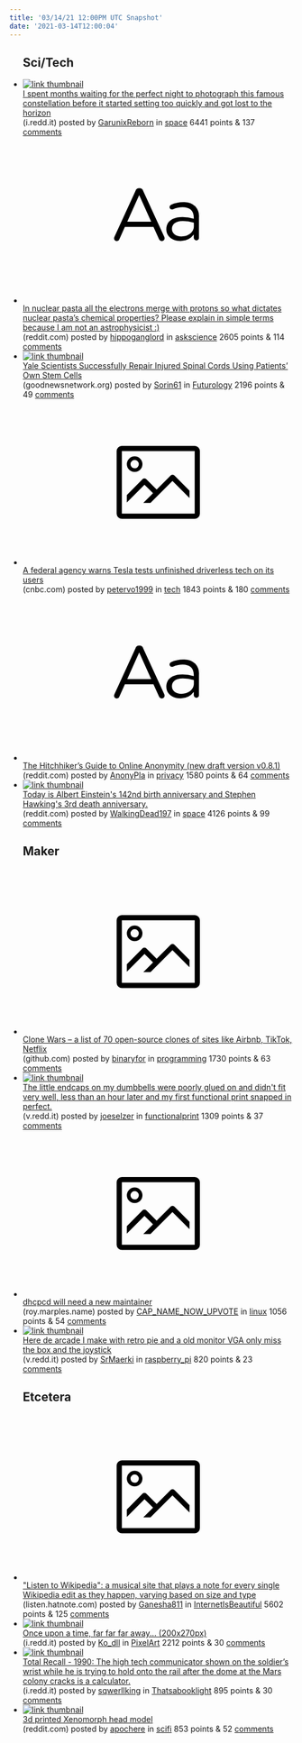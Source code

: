 ```yaml
---
title: '03/14/21 12:00PM UTC Snapshot'
date: '2021-03-14T12:00:04'
---
```

<ul>
<h2>Sci/Tech</h2>

<li><a href='https://i.redd.it/gz0hzeth0wm61.jpg'><img src='https://b.thumbs.redditmedia.com/reXvVS9cqa5j0bQYucFCnazKmrYS_SJPp6x2_LJoKrU.jpg' alt='link thumbnail'></a><div><div class='linkTitle'><a href='https://i.redd.it/gz0hzeth0wm61.jpg'>I spent months waiting for the perfect night to photograph this famous constellation before it started setting too quickly and got lost to the horizon</a></div>(i.redd.it) posted by <a href='https://www.reddit.com/user/GarunixReborn'>GarunixReborn</a> in <a href='https://www.reddit.com/r/space'>space</a> 6441 points & 137 <a href='https://www.reddit.com/r/space/comments/m4jfb0/i_spent_months_waiting_for_the_perfect_night_to/'>comments</a></div></li>

<li><a href='https://www.reddit.com/r/askscience/comments/m4beaa/in_nuclear_pasta_all_the_electrons_merge_with/'><svg version='1.1' viewBox='-34 -12 104 64' preserveAspectRatio='xMidYMid slice' xmlns='http://www.w3.org/2000/svg' xmlns:xlink='http://www.w3.org/1999/xlink'>
    <title>text link thumbnail</title>
    <path d='M12.19,8.84a1.45,1.45,0,0,0-1.4-1h-.12a1.46,1.46,0,0,0-1.42,1L1.14,26.56a1.29,1.29,0,0,0-.14.59,1,1,0,0,0,1,1,1.12,1.12,0,0,0,1.08-.77l2.08-4.65h11l2.08,4.59a1.24,1.24,0,0,0,1.12.83,1.08,1.08,0,0,0,1.08-1.08,1.64,1.64,0,0,0-.14-.57ZM6.08,20.71l4.59-10.22,4.6,10.22Z'>
    </path>
    <path d='M32.24,14.78A6.35,6.35,0,0,0,27.6,13.2a11.36,11.36,0,0,0-4.7,1,1,1,0,0,0-.58.89,1,1,0,0,0,.94.92,1.23,1.23,0,0,0,.39-.08,8.87,8.87,0,0,1,3.72-.81c2.7,0,4.28,1.33,4.28,3.92v.5a15.29,15.29,0,0,0-4.42-.61c-3.64,0-6.14,1.61-6.14,4.64v.05c0,2.95,2.7,4.48,5.37,4.48a6.29,6.29,0,0,0,5.19-2.48V26.9a1,1,0,0,0,1,1,1,1,0,0,0,1-1.06V19A5.71,5.71,0,0,0,32.24,14.78Zm-.56,7.7c0,2.28-2.17,3.89-4.81,3.89-1.94,0-3.61-1.06-3.61-2.86v-.06c0-1.8,1.5-3,4.2-3a15.2,15.2,0,0,1,4.22.61Z'>
    </path>
    </svg></a><div><div class='linkTitle'><a href='https://www.reddit.com/r/askscience/comments/m4beaa/in_nuclear_pasta_all_the_electrons_merge_with/'>In nuclear pasta all the electrons merge with protons so what dictates nuclear pasta’s chemical properties? Please explain in simple terms because I am not an astrophysicist :)</a></div>(reddit.com) posted by <a href='https://www.reddit.com/user/hippoganglord'>hippoganglord</a> in <a href='https://www.reddit.com/r/askscience'>askscience</a> 2605 points & 114 <a href='https://www.reddit.com/r/askscience/comments/m4beaa/in_nuclear_pasta_all_the_electrons_merge_with/'>comments</a></div></li>

<li><a href='https://www.goodnewsnetwork.org/yale-scientists-repair-injured-spinal-cords-stem-cells/'><img src='https://b.thumbs.redditmedia.com/A5KDrGgra_2_aSJIj_JBCJskjjkfEUHR6KhLfT-UYvw.jpg' alt='link thumbnail'></a><div><div class='linkTitle'><a href='https://www.goodnewsnetwork.org/yale-scientists-repair-injured-spinal-cords-stem-cells/'>Yale Scientists Successfully Repair Injured Spinal Cords Using Patients’ Own Stem Cells</a></div>(goodnewsnetwork.org) posted by <a href='https://www.reddit.com/user/Sorin61'>Sorin61</a> in <a href='https://www.reddit.com/r/Futurology'>Futurology</a> 2196 points & 49 <a href='https://www.reddit.com/r/Futurology/comments/m4qqy1/yale_scientists_successfully_repair_injured/'>comments</a></div></li>

<li><a href='https://www.cnbc.com/2021/03/12/tesla-is-using-customers-to-test-av-tech-on-public-roads-ntsb.html'><svg version='1.1' viewBox='-34 -14 104 64' preserveAspectRatio='xMidYMid meet' xmlns='http://www.w3.org/2000/svg' xmlns:xlink='http://www.w3.org/1999/xlink'>
    <title>link thumbnail</title>
    <path d='M32,4H4A2,2,0,0,0,2,6V30a2,2,0,0,0,2,2H32a2,2,0,0,0,2-2V6A2,2,0,0,0,32,4ZM4,30V6H32V30Z'></path>
    <path d='M8.92,14a3,3,0,1,0-3-3A3,3,0,0,0,8.92,14Zm0-4.6A1.6,1.6,0,1,1,7.33,11,1.6,1.6,0,0,1,8.92,9.41Z'></path>
    <path d='M22.78,15.37l-5.4,5.4-4-4a1,1,0,0,0-1.41,0L5.92,22.9v2.83l6.79-6.79L16,22.18l-3.75,3.75H15l8.45-8.45L30,24V21.18l-5.81-5.81A1,1,0,0,0,22.78,15.37Z'></path>
    </svg></a><div><div class='linkTitle'><a href='https://www.cnbc.com/2021/03/12/tesla-is-using-customers-to-test-av-tech-on-public-roads-ntsb.html'>A federal agency warns Tesla tests unfinished driverless tech on its users</a></div>(cnbc.com) posted by <a href='https://www.reddit.com/user/petervo1999'>petervo1999</a> in <a href='https://www.reddit.com/r/tech'>tech</a> 1843 points & 180 <a href='https://www.reddit.com/r/tech/comments/m4dlbe/a_federal_agency_warns_tesla_tests_unfinished/'>comments</a></div></li>

<li><a href='https://www.reddit.com/r/privacy/comments/m4al5g/the_hitchhikers_guide_to_online_anonymity_new/'><svg version='1.1' viewBox='-34 -12 104 64' preserveAspectRatio='xMidYMid slice' xmlns='http://www.w3.org/2000/svg' xmlns:xlink='http://www.w3.org/1999/xlink'>
    <title>text link thumbnail</title>
    <path d='M12.19,8.84a1.45,1.45,0,0,0-1.4-1h-.12a1.46,1.46,0,0,0-1.42,1L1.14,26.56a1.29,1.29,0,0,0-.14.59,1,1,0,0,0,1,1,1.12,1.12,0,0,0,1.08-.77l2.08-4.65h11l2.08,4.59a1.24,1.24,0,0,0,1.12.83,1.08,1.08,0,0,0,1.08-1.08,1.64,1.64,0,0,0-.14-.57ZM6.08,20.71l4.59-10.22,4.6,10.22Z'>
    </path>
    <path d='M32.24,14.78A6.35,6.35,0,0,0,27.6,13.2a11.36,11.36,0,0,0-4.7,1,1,1,0,0,0-.58.89,1,1,0,0,0,.94.92,1.23,1.23,0,0,0,.39-.08,8.87,8.87,0,0,1,3.72-.81c2.7,0,4.28,1.33,4.28,3.92v.5a15.29,15.29,0,0,0-4.42-.61c-3.64,0-6.14,1.61-6.14,4.64v.05c0,2.95,2.7,4.48,5.37,4.48a6.29,6.29,0,0,0,5.19-2.48V26.9a1,1,0,0,0,1,1,1,1,0,0,0,1-1.06V19A5.71,5.71,0,0,0,32.24,14.78Zm-.56,7.7c0,2.28-2.17,3.89-4.81,3.89-1.94,0-3.61-1.06-3.61-2.86v-.06c0-1.8,1.5-3,4.2-3a15.2,15.2,0,0,1,4.22.61Z'>
    </path>
    </svg></a><div><div class='linkTitle'><a href='https://www.reddit.com/r/privacy/comments/m4al5g/the_hitchhikers_guide_to_online_anonymity_new/'>The Hitchhiker’s Guide to Online Anonymity (new draft version v0.8.1)</a></div>(reddit.com) posted by <a href='https://www.reddit.com/user/AnonyPla'>AnonyPla</a> in <a href='https://www.reddit.com/r/privacy'>privacy</a> 1580 points & 64 <a href='https://www.reddit.com/r/privacy/comments/m4al5g/the_hitchhikers_guide_to_online_anonymity_new/'>comments</a></div></li>

<li><a href='https://www.reddit.com/gallery/m4lswf'><img src='https://b.thumbs.redditmedia.com/EdnDWnrUgMIT7PwfVz98G3rdsKbulQo7WHnva5aIp2c.jpg' alt='link thumbnail'></a><div><div class='linkTitle'><a href='https://www.reddit.com/gallery/m4lswf'>Today is Albert Einstein's 142nd birth anniversary and Stephen Hawking's 3rd death anniversary.</a></div>(reddit.com) posted by <a href='https://www.reddit.com/user/WalkingDead197'>WalkingDead197</a> in <a href='https://www.reddit.com/r/space'>space</a> 4126 points & 99 <a href='https://www.reddit.com/r/space/comments/m4lswf/today_is_albert_einsteins_142nd_birth_anniversary/'>comments</a></div></li>

<h2>Maker</h2>

<li><a href='https://github.com/GorvGoyl/Clone-Wars'><svg version='1.1' viewBox='-34 -14 104 64' preserveAspectRatio='xMidYMid meet' xmlns='http://www.w3.org/2000/svg' xmlns:xlink='http://www.w3.org/1999/xlink'>
    <title>link thumbnail</title>
    <path d='M32,4H4A2,2,0,0,0,2,6V30a2,2,0,0,0,2,2H32a2,2,0,0,0,2-2V6A2,2,0,0,0,32,4ZM4,30V6H32V30Z'></path>
    <path d='M8.92,14a3,3,0,1,0-3-3A3,3,0,0,0,8.92,14Zm0-4.6A1.6,1.6,0,1,1,7.33,11,1.6,1.6,0,0,1,8.92,9.41Z'></path>
    <path d='M22.78,15.37l-5.4,5.4-4-4a1,1,0,0,0-1.41,0L5.92,22.9v2.83l6.79-6.79L16,22.18l-3.75,3.75H15l8.45-8.45L30,24V21.18l-5.81-5.81A1,1,0,0,0,22.78,15.37Z'></path>
    </svg></a><div><div class='linkTitle'><a href='https://github.com/GorvGoyl/Clone-Wars'>Clone Wars – a list of 70 open-source clones of sites like Airbnb, TikTok, Netflix</a></div>(github.com) posted by <a href='https://www.reddit.com/user/binaryfor'>binaryfor</a> in <a href='https://www.reddit.com/r/programming'>programming</a> 1730 points & 63 <a href='https://www.reddit.com/r/programming/comments/m4awot/clone_wars_a_list_of_70_opensource_clones_of/'>comments</a></div></li>

<li><a href='https://v.redd.it/h8hk4bx44wm61'><img src='https://b.thumbs.redditmedia.com/i6nDozXsg4NUYVSCcbs1FzqriL5VOG7PuoGMGlZ0ieI.jpg' alt='link thumbnail'></a><div><div class='linkTitle'><a href='https://v.redd.it/h8hk4bx44wm61'>The little endcaps on my dumbbells were poorly glued on and didn't fit very well, less than an hour later and my first functional print snapped in perfect.</a></div>(v.redd.it) posted by <a href='https://www.reddit.com/user/joeselzer'>joeselzer</a> in <a href='https://www.reddit.com/r/functionalprint'>functionalprint</a> 1309 points & 37 <a href='https://www.reddit.com/r/functionalprint/comments/m4jta0/the_little_endcaps_on_my_dumbbells_were_poorly/'>comments</a></div></li>

<li><a href='https://roy.marples.name/archives/dhcpcd-discuss/0003457.html'><svg version='1.1' viewBox='-34 -14 104 64' preserveAspectRatio='xMidYMid meet' xmlns='http://www.w3.org/2000/svg' xmlns:xlink='http://www.w3.org/1999/xlink'>
    <title>link thumbnail</title>
    <path d='M32,4H4A2,2,0,0,0,2,6V30a2,2,0,0,0,2,2H32a2,2,0,0,0,2-2V6A2,2,0,0,0,32,4ZM4,30V6H32V30Z'></path>
    <path d='M8.92,14a3,3,0,1,0-3-3A3,3,0,0,0,8.92,14Zm0-4.6A1.6,1.6,0,1,1,7.33,11,1.6,1.6,0,0,1,8.92,9.41Z'></path>
    <path d='M22.78,15.37l-5.4,5.4-4-4a1,1,0,0,0-1.41,0L5.92,22.9v2.83l6.79-6.79L16,22.18l-3.75,3.75H15l8.45-8.45L30,24V21.18l-5.81-5.81A1,1,0,0,0,22.78,15.37Z'></path>
    </svg></a><div><div class='linkTitle'><a href='https://roy.marples.name/archives/dhcpcd-discuss/0003457.html'>dhcpcd will need a new maintainer</a></div>(roy.marples.name) posted by <a href='https://www.reddit.com/user/CAP_NAME_NOW_UPVOTE'>CAP_NAME_NOW_UPVOTE</a> in <a href='https://www.reddit.com/r/linux'>linux</a> 1056 points & 54 <a href='https://www.reddit.com/r/linux/comments/m4eu70/dhcpcd_will_need_a_new_maintainer/'>comments</a></div></li>

<li><a href='https://v.redd.it/kym5bwvnfsm61'><img src='https://b.thumbs.redditmedia.com/UH5ctL-iLlK6jzLrDSt4bg2XPg0UbYh1kAYkstMPJTo.jpg' alt='link thumbnail'></a><div><div class='linkTitle'><a href='https://v.redd.it/kym5bwvnfsm61'>Here de arcade I make with retro pie and a old monitor VGA only miss the box and the joystick</a></div>(v.redd.it) posted by <a href='https://www.reddit.com/user/SrMaerki'>SrMaerki</a> in <a href='https://www.reddit.com/r/raspberry_pi'>raspberry_pi</a> 820 points & 23 <a href='https://www.reddit.com/r/raspberry_pi/comments/m458q0/here_de_arcade_i_make_with_retro_pie_and_a_old/'>comments</a></div></li>

<h2>Etcetera</h2>

<li><a href='http://listen.hatnote.com/'><svg version='1.1' viewBox='-34 -14 104 64' preserveAspectRatio='xMidYMid meet' xmlns='http://www.w3.org/2000/svg' xmlns:xlink='http://www.w3.org/1999/xlink'>
    <title>link thumbnail</title>
    <path d='M32,4H4A2,2,0,0,0,2,6V30a2,2,0,0,0,2,2H32a2,2,0,0,0,2-2V6A2,2,0,0,0,32,4ZM4,30V6H32V30Z'></path>
    <path d='M8.92,14a3,3,0,1,0-3-3A3,3,0,0,0,8.92,14Zm0-4.6A1.6,1.6,0,1,1,7.33,11,1.6,1.6,0,0,1,8.92,9.41Z'></path>
    <path d='M22.78,15.37l-5.4,5.4-4-4a1,1,0,0,0-1.41,0L5.92,22.9v2.83l6.79-6.79L16,22.18l-3.75,3.75H15l8.45-8.45L30,24V21.18l-5.81-5.81A1,1,0,0,0,22.78,15.37Z'></path>
    </svg></a><div><div class='linkTitle'><a href='http://listen.hatnote.com/'>"Listen to Wikipedia": a musical site that plays a note for every single Wikipedia edit as they happen, varying based on size and type</a></div>(listen.hatnote.com) posted by <a href='https://www.reddit.com/user/Ganesha811'>Ganesha811</a> in <a href='https://www.reddit.com/r/InternetIsBeautiful'>InternetIsBeautiful</a> 5602 points & 125 <a href='https://www.reddit.com/r/InternetIsBeautiful/comments/m4lkj5/listen_to_wikipedia_a_musical_site_that_plays_a/'>comments</a></div></li>

<li><a href='https://i.redd.it/i8v1sk678wm61.png'><img src='https://b.thumbs.redditmedia.com/gRr9SnUDGTbv8SDTROtThbrT7BbGJJKtucUq96oVf7w.jpg' alt='link thumbnail'></a><div><div class='linkTitle'><a href='https://i.redd.it/i8v1sk678wm61.png'>Once upon a time, far far far away... (200x270px)</a></div>(i.redd.it) posted by <a href='https://www.reddit.com/user/Ko_dll'>Ko_dll</a> in <a href='https://www.reddit.com/r/PixelArt'>PixelArt</a> 2212 points & 30 <a href='https://www.reddit.com/r/PixelArt/comments/m4k7z2/once_upon_a_time_far_far_far_away_200x270px/'>comments</a></div></li>

<li><a href='https://i.redd.it/agmeb7sv3vm61.jpg'><img src='https://a.thumbs.redditmedia.com/UGK3HBheW2dtmhX-CekYbHyEQ03WtHHRCjcPS-nMBQ4.jpg' alt='link thumbnail'></a><div><div class='linkTitle'><a href='https://i.redd.it/agmeb7sv3vm61.jpg'>Total Recall - 1990: The high tech communicator shown on the soldier’s wrist while he is trying to hold onto the rail after the dome at the Mars colony cracks is a calculator.</a></div>(i.redd.it) posted by <a href='https://www.reddit.com/user/sqwerllking'>sqwerllking</a> in <a href='https://www.reddit.com/r/Thatsabooklight'>Thatsabooklight</a> 895 points & 30 <a href='https://www.reddit.com/r/Thatsabooklight/comments/m4fp9v/total_recall_1990_the_high_tech_communicator/'>comments</a></div></li>

<li><a href='https://www.reddit.com/gallery/m4e5e6'><img src='https://b.thumbs.redditmedia.com/WEOuuUtuRCLb-S3k2a9FCpuaSqMpTtjPZy8peKrAwEc.jpg' alt='link thumbnail'></a><div><div class='linkTitle'><a href='https://www.reddit.com/gallery/m4e5e6'>3d printed Xenomorph head model</a></div>(reddit.com) posted by <a href='https://www.reddit.com/user/apochere'>apochere</a> in <a href='https://www.reddit.com/r/scifi'>scifi</a> 853 points & 52 <a href='https://www.reddit.com/r/scifi/comments/m4e5e6/3d_printed_xenomorph_head_model/'>comments</a></div></li>

</ul>
